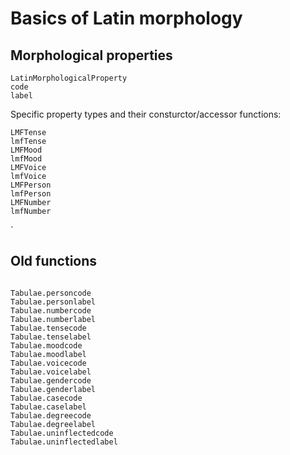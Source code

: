 
# Basics of Latin morphology

## Morphological properties

```@docs
LatinMorphologicalProperty
code
label
```

Specific property types and their consturctor/accessor functions:

```@docs
LMFTense
lmfTense
LMFMood
lmfMood
LMFVoice
lmfVoice
LMFPerson
lmfPerson
LMFNumber
lmfNumber
```

`
## Old functions


```@docs

Tabulae.personcode
Tabulae.personlabel
Tabulae.numbercode
Tabulae.numberlabel
Tabulae.tensecode
Tabulae.tenselabel
Tabulae.moodcode
Tabulae.moodlabel
Tabulae.voicecode
Tabulae.voicelabel
Tabulae.gendercode
Tabulae.genderlabel
Tabulae.casecode
Tabulae.caselabel
Tabulae.degreecode
Tabulae.degreelabel
Tabulae.uninflectedcode
Tabulae.uninflectedlabel

```
